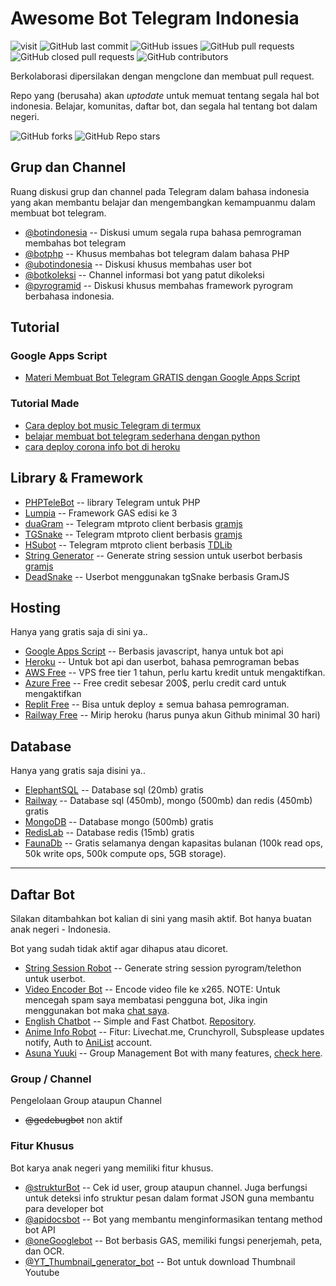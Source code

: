 # Awesome Bot Telegram Indonesia

![visit](https://badges.pufler.dev/visits/telegrambotindonesia/awesome-bot-telegram-indonesia) ![GitHub last commit](https://img.shields.io/github/last-commit/telegrambotindonesia/awesome-bot-telegram-indonesia) ![GitHub issues](https://img.shields.io/github/issues/telegrambotindonesia/awesome-bot-telegram-indonesia) ![GitHub pull requests](https://img.shields.io/github/issues-pr/telegrambotindonesia/awesome-bot-telegram-indonesia) ![GitHub closed pull requests](https://img.shields.io/github/issues-pr-closed/telegrambotindonesia/awesome-bot-telegram-indonesia) ![GitHub contributors](https://img.shields.io/github/contributors/telegrambotindonesia/awesome-bot-telegram-indonesia)

Berkolaborasi dipersilakan dengan mengclone dan membuat pull request.

Repo yang (berusaha) akan _uptodate_ untuk memuat tentang segala hal bot indonesia. Belajar, komunitas, daftar bot, dan segala hal tentang bot dalam negeri.

![GitHub forks](https://img.shields.io/github/forks/telegrambotindonesia/awesome-bot-telegram-indonesia?style=social) ![GitHub Repo stars](https://img.shields.io/github/stars/telegrambotindonesia/awesome-bot-telegram-indonesia?style=social)


<!-- mulai dari sini ya perubahannya -->

## Grup dan Channel

Ruang diskusi grup dan channel pada Telegram dalam bahasa indonesia yang akan membantu belajar dan mengembangkan kemampuanmu dalam membuat bot telegram.

- [@botindonesia](https://t.me/botindonesia) -- Diskusi umum segala rupa bahasa pemrograman membahas bot telegram
- [@botphp](https://t.me/botphp) -- Khusus membahas bot telegram dalam bahasa PHP
- [@ubotindonesia](https://t.me/ubotindonesia) -- Diskusi khusus membahas user bot
- [@botkoleksi](https://t.me/botkoleksi) -- Channel informasi bot yang patut dikoleksi
- [@pyrogramid](https://t.me/pyrogramid) -- Diskusi khusus membahas framework pyrogram berbahasa indonesia.

## Tutorial

### Google Apps Script

- [Materi Membuat Bot Telegram GRATIS dengan Google Apps Script](https://s.id/gasbot)

### Tutorial Made

- [Cara deploy bot music Telegram di termux](https://www.madewgn.my.id/artikel/termux/cara-deploy-bot-music-di-termux/)
- [belajar membuat bot telegram sederhana dengan python](https://www.madewgn.my.id/artikel/python/cara-membuat-bot-telegram-sederhana/)
- [cara deploy corona info bot di heroku](https://www.madewgn.my.id/artikel/bot/cara-deploy-corona-info-bot/)


## Library & Framework

- [PHPTeleBot](https://github.com/radyakaze/phptelebot) -- library Telegram untuk PHP
- [Lumpia](https://lumpia.js.org) -- Framework GAS edisi ke 3
- [duaGram](https://github.com/ubotindonesia/duagram) -- Telegram mtproto client berbasis [gramjs]
- [TGSnake](https://github.com/butthx/tgsnake) -- Telegram mtproto client berbasis [gramjs]
- [HSubot](https://github.com/banghasan/hsubot) -- Telegram mtproto client berbasis [TDLib](https://github.com/tdlib/td)
- [String Generator](https://telegram.banghasan.com/ubotstring/) -- Generate string session untuk userbot berbasis 
  [gramjs]
- [DeadSnake](https://github.com/dickymuliafiqri/DeadSnake) -- Userbot menggunakan tgSnake berbasis GramJS


## Hosting

Hanya yang gratis saja di sini ya..

- [Google Apps Script](https://script.google.com) -- Berbasis javascript, hanya untuk bot api
- [Heroku](https://www.heroku.com/) -- Untuk bot api dan userbot, bahasa pemrograman bebas
- [AWS Free](https://aws.amazon.com/id/free/) -- VPS free tier 1 tahun, perlu kartu kredit untuk mengaktifkan.
- [Azure Free](https://azure.microsoft.com/en-us/free/) -- Free credit sebesar 200$, perlu credit card untuk 
  mengaktifkan
- [Replit Free](https://replit.com/site/pricing) -- Bisa untuk deploy ± semua bahasa pemrograman.
- [Railway Free](https://railway.app) -- Mirip heroku (harus punya akun Github minimal 30 hari)

## Database

Hanya yang gratis saja disini ya..

- [ElephantSQL](https://www.elephantsql.com) -- Database sql (20mb) gratis
- [Railway](https://railway.app) -- Database sql (450mb), mongo (500mb) dan redis (450mb) gratis
- [MongoDB](https://www.mongodb.com) -- Database mongo (500mb) gratis
- [RedisLab](https://redis.com) -- Database redis (15mb) gratis
- [FaunaDb](https://fauna.com/pricing) -- Gratis selamanya dengan kapasitas bulanan (100k read ops, 50k write ops, 500k compute ops, 5GB storage).
---

## Daftar Bot

Silakan ditambahkan bot kalian di sini yang masih aktif. Bot hanya buatan anak negeri - Indonesia.

Bot yang sudah tidak aktif agar dihapus atau dicoret.

- [String Session Robot](https://t.me/GetStringRobot) -- Generate string session pyrogram/telethon untuk userbot.
- [Video Encoder Bot](https://t.me/RiseliaBot) -- Encode video file ke x265. NOTE: Untuk mencegah spam saya membatasi 
  pengguna bot, Jika ingin menggunakan bot maka [chat saya](https://t.me/OwnerCH_Bot).
- [English Chatbot](https://t.me/TokisakiChatBot) -- Simple and Fast Chatbot. [Repository](https://t.me/zYxDevs/KurumiChatbot).
- [Anime Info Robot](https://t.me/TomoeRobot) -- Fitur: Livechat.me, Crunchyroll, Subsplease updates notify, Auth to [AniList](https://anilist.co) account.
- [Asuna Yuuki](https://t.me/YogaWaifuBot) -- Group Management Bot with many features, [check here](https://t.me/YogaWaifuBot?start=help).

### Group / Channel

Pengelolaan Group ataupun Channel

- ~~@gedebugbot~~ non aktif

### Fitur Khusus

Bot karya anak negeri yang memiliki fitur khusus.

- [@strukturBot](https://t.me/strukturbot) -- Cek id user, group ataupun channel. Juga berfungsi untuk deteksi info 
  struktur pesan dalam format JSON guna membantu para developer bot
- [@apidocsbot](https://t.me/apidocsbot) -- Bot yang membantu menginformasikan tentang method bot API
- [@oneGooglebot](https://t.me/oneGooglebot) -- Bot berbasis GAS, memiliki fungsi penerjemah, peta, dan OCR.
- [@YT_Thumbnail_generator_bot](https://t.me/YT_Thumbnail_generator_bot) -- Bot untuk download Thumbnail Youtube



[gramjs]: https://github.com/gram-js/gramjs
